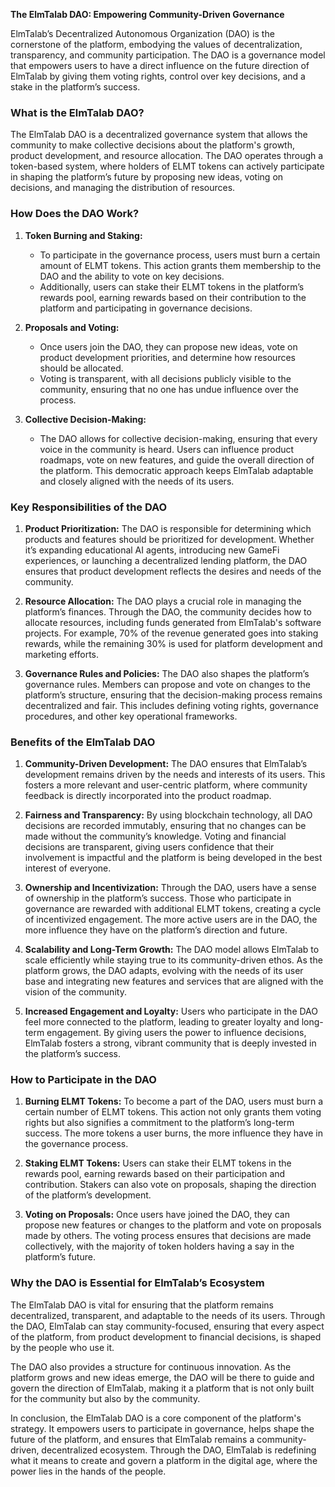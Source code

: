 **The ElmTalab DAO: Empowering Community-Driven Governance**

ElmTalab’s Decentralized Autonomous Organization (DAO) is the cornerstone of the platform, embodying the values of decentralization, transparency, and community participation. The DAO is a governance model that empowers users to have a direct influence on the future direction of ElmTalab by giving them voting rights, control over key decisions, and a stake in the platform’s success.

### What is the ElmTalab DAO?

The ElmTalab DAO is a decentralized governance system that allows the community to make collective decisions about the platform's growth, product development, and resource allocation. The DAO operates through a token-based system, where holders of ELMT tokens can actively participate in shaping the platform’s future by proposing new ideas, voting on decisions, and managing the distribution of resources.

### How Does the DAO Work?

1. **Token Burning and Staking:**
   - To participate in the governance process, users must burn a certain amount of ELMT tokens. This action grants them membership to the DAO and the ability to vote on key decisions.
   - Additionally, users can stake their ELMT tokens in the platform’s rewards pool, earning rewards based on their contribution to the platform and participating in governance decisions.

2. **Proposals and Voting:**
   - Once users join the DAO, they can propose new ideas, vote on product development priorities, and determine how resources should be allocated.
   - Voting is transparent, with all decisions publicly visible to the community, ensuring that no one has undue influence over the process.

3. **Collective Decision-Making:**
   - The DAO allows for collective decision-making, ensuring that every voice in the community is heard. Users can influence product roadmaps, vote on new features, and guide the overall direction of the platform. This democratic approach keeps ElmTalab adaptable and closely aligned with the needs of its users.

### Key Responsibilities of the DAO

1. **Product Prioritization:**
   The DAO is responsible for determining which products and features should be prioritized for development. Whether it’s expanding educational AI agents, introducing new GameFi experiences, or launching a decentralized lending platform, the DAO ensures that product development reflects the desires and needs of the community.

2. **Resource Allocation:**
   The DAO plays a crucial role in managing the platform’s finances. Through the DAO, the community decides how to allocate resources, including funds generated from ElmTalab's software projects. For example, 70% of the revenue generated goes into staking rewards, while the remaining 30% is used for platform development and marketing efforts.

3. **Governance Rules and Policies:**
   The DAO also shapes the platform’s governance rules. Members can propose and vote on changes to the platform’s structure, ensuring that the decision-making process remains decentralized and fair. This includes defining voting rights, governance procedures, and other key operational frameworks.

### Benefits of the ElmTalab DAO

1. **Community-Driven Development:**
   The DAO ensures that ElmTalab’s development remains driven by the needs and interests of its users. This fosters a more relevant and user-centric platform, where community feedback is directly incorporated into the product roadmap.

2. **Fairness and Transparency:**
   By using blockchain technology, all DAO decisions are recorded immutably, ensuring that no changes can be made without the community’s knowledge. Voting and financial decisions are transparent, giving users confidence that their involvement is impactful and the platform is being developed in the best interest of everyone.

3. **Ownership and Incentivization:**
   Through the DAO, users have a sense of ownership in the platform’s success. Those who participate in governance are rewarded with additional ELMT tokens, creating a cycle of incentivized engagement. The more active users are in the DAO, the more influence they have on the platform’s direction and future.

4. **Scalability and Long-Term Growth:**
   The DAO model allows ElmTalab to scale efficiently while staying true to its community-driven ethos. As the platform grows, the DAO adapts, evolving with the needs of its user base and integrating new features and services that are aligned with the vision of the community.

5. **Increased Engagement and Loyalty:**
   Users who participate in the DAO feel more connected to the platform, leading to greater loyalty and long-term engagement. By giving users the power to influence decisions, ElmTalab fosters a strong, vibrant community that is deeply invested in the platform’s success.

### How to Participate in the DAO

1. **Burning ELMT Tokens:**
   To become a part of the DAO, users must burn a certain number of ELMT tokens. This action not only grants them voting rights but also signifies a commitment to the platform’s long-term success. The more tokens a user burns, the more influence they have in the governance process.

2. **Staking ELMT Tokens:**
   Users can stake their ELMT tokens in the rewards pool, earning rewards based on their participation and contribution. Stakers can also vote on proposals, shaping the direction of the platform’s development.

3. **Voting on Proposals:**
   Once users have joined the DAO, they can propose new features or changes to the platform and vote on proposals made by others. The voting process ensures that decisions are made collectively, with the majority of token holders having a say in the platform’s future.

### Why the DAO is Essential for ElmTalab’s Ecosystem

The ElmTalab DAO is vital for ensuring that the platform remains decentralized, transparent, and adaptable to the needs of its users. Through the DAO, ElmTalab can stay community-focused, ensuring that every aspect of the platform, from product development to financial decisions, is shaped by the people who use it.

The DAO also provides a structure for continuous innovation. As the platform grows and new ideas emerge, the DAO will be there to guide and govern the direction of ElmTalab, making it a platform that is not only built for the community but also by the community.

In conclusion, the ElmTalab DAO is a core component of the platform's strategy. It empowers users to participate in governance, helps shape the future of the platform, and ensures that ElmTalab remains a community-driven, decentralized ecosystem. Through the DAO, ElmTalab is redefining what it means to create and govern a platform in the digital age, where the power lies in the hands of the people.